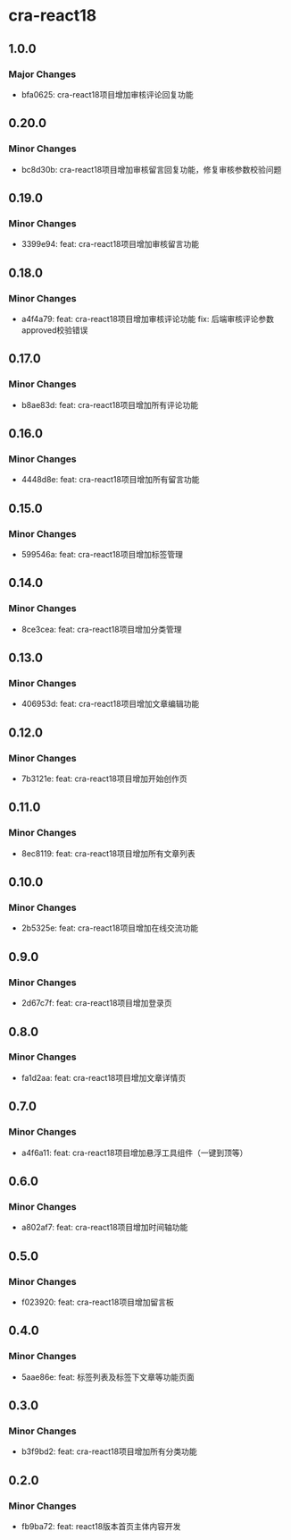 # cra-react18

## 1.0.0

### Major Changes

-   bfa0625: cra-react18项目增加审核评论回复功能

## 0.20.0

### Minor Changes

-   bc8d30b: cra-react18项目增加审核留言回复功能，修复审核参数校验问题

## 0.19.0

### Minor Changes

-   3399e94: feat: cra-react18项目增加审核留言功能

## 0.18.0

### Minor Changes

-   a4f4a79: feat: cra-react18项目增加审核评论功能
    fix: 后端审核评论参数approved校验错误

## 0.17.0

### Minor Changes

-   b8ae83d: feat: cra-react18项目增加所有评论功能

## 0.16.0

### Minor Changes

-   4448d8e: feat: cra-react18项目增加所有留言功能

## 0.15.0

### Minor Changes

-   599546a: feat: cra-react18项目增加标签管理

## 0.14.0

### Minor Changes

-   8ce3cea: feat: cra-react18项目增加分类管理

## 0.13.0

### Minor Changes

-   406953d: feat: cra-react18项目增加文章编辑功能

## 0.12.0

### Minor Changes

-   7b3121e: feat: cra-react18项目增加开始创作页

## 0.11.0

### Minor Changes

-   8ec8119: feat: cra-react18项目增加所有文章列表

## 0.10.0

### Minor Changes

-   2b5325e: feat: cra-react18项目增加在线交流功能

## 0.9.0

### Minor Changes

-   2d67c7f: feat: cra-react18项目增加登录页

## 0.8.0

### Minor Changes

-   fa1d2aa: feat: cra-react18项目增加文章详情页

## 0.7.0

### Minor Changes

-   a4f6a11: feat: cra-react18项目增加悬浮工具组件（一键到顶等）

## 0.6.0

### Minor Changes

-   a802af7: feat: cra-react18项目增加时间轴功能

## 0.5.0

### Minor Changes

-   f023920: feat: cra-react18项目增加留言板

## 0.4.0

### Minor Changes

-   5aae86e: feat: 标签列表及标签下文章等功能页面

## 0.3.0

### Minor Changes

-   b3f9bd2: feat: cra-react18项目增加所有分类功能

## 0.2.0

### Minor Changes

-   fb9ba72: feat: react18版本首页主体内容开发
